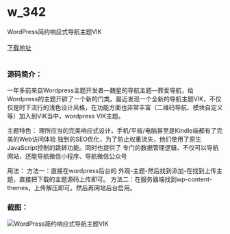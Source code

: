 # w_342
WordPress简约响应式导航主题VIK
<br/></br>
[下载地址](https://www.uuid2.com/342.html "下载地址")
<br/></br>
<h3>源码简介：</h3>
<p>一年多前来自Wordpress主题开发者—魏星的导航主题—葬爱导航，给Wordpress的主题开辟了一个新的门类。最近发现一个全新的导航主题VIK，不仅仅是时下流行的浅色设计风格，在功能方面也非常丰富（二维码导航、模块自定义等）加入到VIK当中，wordpress VIK主题。

主题特色：
理所应当的完美响应式设计，手机/平板/电脑甚至是Kindle端都有了完美的Web访问体验
独到的SEO优化，为了防止权重流失，他们使用了原生JavaScript控制的跳转功能。同时也提供了
专门的数据管理逻辑，不仅可以导航网站，还能导航微信小程序、导航微信公众号

用法：
方法一：直接在wordpress后台的 外观-主题-然后找到添加-在找到上传主题，直接把下载的主题源码上传即可。
方法二：在服务器端找到wp-content-themes，上传解压即可。然后再网站后台启用。<p>
<h3>截图：</h3>
<img src="https://www.uuid2.com/wp-content/uploads/img/202105/b775d15291.jpg" alt="WordPress简约响应式导航主题VIK">
